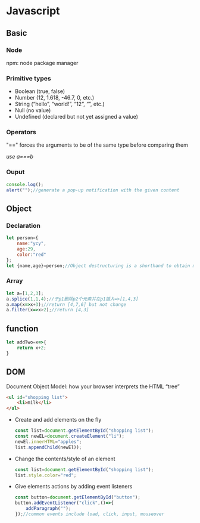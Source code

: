 # Javascript
## Basic
### Node

npm: node package manager

### Primitive types
- Boolean (true, false)
- Number (12, 1.618, -46.7, 0, etc.)
- String (“hello”, “world!”, “12”, “”, etc.)
- Null (no value)
- Undefined (declared but not yet assigned a value)

### Operators
"==" forces the arguments to be of the same type before comparing them

*use a===b*
### Ouput

```js
console.log();
alert("");//generate a pop-up notification with the given content
```
## Object
### Declaration
```js
let person={
    name:"ycy",
    age:29,
    color:"red"
};
let {name,age}=person;//Object destructuring is a shorthand to obtain multiple properties at once.

```
### Array
```js
let a=[1,2,3];
a.splice(1,1,4);//于p1删除p2个元素并在p1插入=>[1,4,3]
a.map(x=>x+3);//return [4,7,6] but not change
a.filter(x=>x>2);//return [4,3]
```
## function
```js
let addTwo=x=>{
    return x+2;
}
```

## DOM
Document Object Model: how your browser interprets the HTML “tree”
```html
<ul id="shopping list">
    <li>milk</li>
</ul>
```
- Create and add elements on the fly
    ```js
    const list=document.getElementById("shopping list");
    const newEL=document.createElement("li");
    newEl.innerHTML="apples";
    list.appendChild(newEl));
    ```
- Change the contents/style of an element
    ```js
    const list=document.getElementById("shopping list");
    list.style.color="red";
    ```
- Give elements actions by adding event listeners

    ```js
    const button=document.getElementById("button");
    button.addEventListener("click",()=>{
        addParagraph("");
    });//common events include load, click, input, mouseover
    ```
